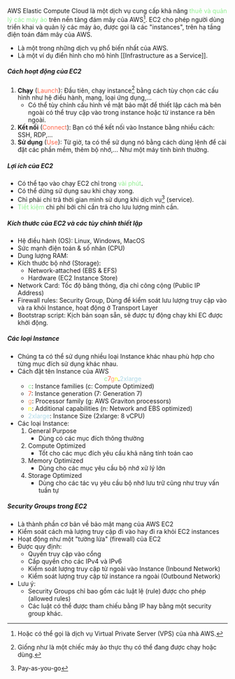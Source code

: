 AWS Elastic Compute Cloud là một dịch vụ cung cấp khả năng <font style="color:LightGreen">thuê và quản lý các máy ảo</font> trên nền tảng đám mây của AWS[^1]. EC2 cho phép người dùng triển khai và quản lý các máy ảo, được gọi là các "instances", trên hạ tầng điện toán đám mây của AWS.

- Là một trong những dịch vụ phổ biến nhất của AWS.
- Là một ví dụ điển hình cho mô hình [[Infrastructure as a Service]].

##### Cách hoạt động của EC2
1. **Chạy** (<font style="color:Tomato">Launch</font>): Đầu tiên, chạy instance[^2] bằng cách tùy chọn các cấu hình như hệ điều hành, mạng, loại ứng dụng,...
	- Có thể tùy chỉnh cấu hình về mặt bảo mật để thiết lập cách mà bên ngoài có thể truy cập vào trong instance hoặc từ instance ra bên ngoài.
2. **Kết nối** (<font style="color:Tomato">Connect</font>): Bạn có thể kết nối vào Instance bằng nhiều cách: SSH, RDP,...
3. **Sử dụng** (<font style="color:Tomato">Use</font>): Từ giờ, ta có thể sử dụng nó bằng cách dùng lệnh để cài đặt các phần mềm, thêm bộ nhớ,... Như một máy tính bình thường.

##### Lợi ích của EC2
- Có thể tạo vào chạy EC2 chỉ trong <font style="color:LightGreen">vài phút</font>.
- Có thể dừng sử dụng sau khi chạy xong.
- Chỉ phải chi trả thời gian mình sử dụng khi dịch vụ[^3] (service).
- <font style="color:LightGreen">Tiết kiệm</font> chi phí bởi chỉ cần trả cho lưu lượng mình cần.

##### Kích thước của EC2 và các tùy chỉnh thiết lập
- Hệ điều hành (OS): Linux, Windows, MacOS
- Sức mạnh điện toán & số nhân (CPU)
- Dung lượng RAM:
- Kích thước bộ nhớ (Storage):
	- Network-attached (EBS & EFS)
	- Hardware (EC2 Instance Store)
- Network Card: Tốc độ băng thông, địa chỉ công cộng (Public IP Address)
- Firewall rules: Security Group, Dùng để kiểm soát lưu lượng truy cập vào và ra khỏi Instance, hoạt động ở Transport Layer
- Bootstrap script: Kịch bản soạn sẵn, sẽ được tự động chạy khi EC được khởi động.

##### Các loại Instance
- Chúng ta có thể sử dụng nhiều loại Instance khác nhau phù hợp cho từng mục đích sử dụng khác nhau.
- Cách đặt tên Instance của AWS
	  <center><font style="color:LightGreen">c</font><font style="color:Tomato">7</font><font style="color:LightSalmon">g</font><font style="color:Yellow">n</font>.<font style="color:LightBlue">2xlarge</font></center>
	- <font style="color:LightGreen">c</font>: Instance families  (c: Compute Optimized)
	- <font style="color:Tomato">7</font>: Instance generation (7: Generation 7)
	- <font style="color:LightSalmon">g</font>: Processor family (g: AWS Graviton processors)
	- <font style="color:Yellow">n</font>: Additional capabilities (n: Network and EBS optimized)
	- <font style="color:LightBlue">2xlarge</font>: Instance Size (2xlarge: 8 vCPU)
- Các loại Instance:
	1. General Purpose
		- Dùng có các mục đích thông thường
	2. Compute Optimized
		- Tốt cho các mục đích yêu cầu khả năng tính toán cao
	3. Memory Optimized
		- Dùng cho các mục yêu cầu bộ nhớ xử lý lớn
	4. Storage Optimized
		- Dùng cho các tác vụ yêu cầu bộ nhớ lưu trữ cũng như truy vấn tuần tự

##### Security Groups trong EC2
- Là thành phần cơ bản về bảo mật mạng của AWS EC2
- Kiểm soát cách mà lượng truy cập đi vào hay đi ra khỏi EC2 instances
- Hoạt động như một "tường lửa" (firewall) của EC2
- Được quy định:
	- Quyền truy cập vào cổng
	- Cấp quyền cho các IPv4 và IPv6
	- Kiểm soát lượng truy cập từ ngoài vào Instance (Inbound Network)
	- Kiểm soát lượng truy cập từ instance ra ngoài (Outbound Network)
- Lưu ý:
	- Security Groups chỉ bao gồm các luật lệ (rule) được cho phép (allowed rules)
	- Các luật có thể được tham chiếu bằng IP hay bằng một security group khác.




[^1]: Hoặc có thể gọi là dịch vụ Virtual Private Server (VPS) của nhà AWS. 
[^2]: Giống như là một chiếc máy ảo thực thụ có thể đang được chạy hoặc dùng.
[^3]: Pay-as-you-go